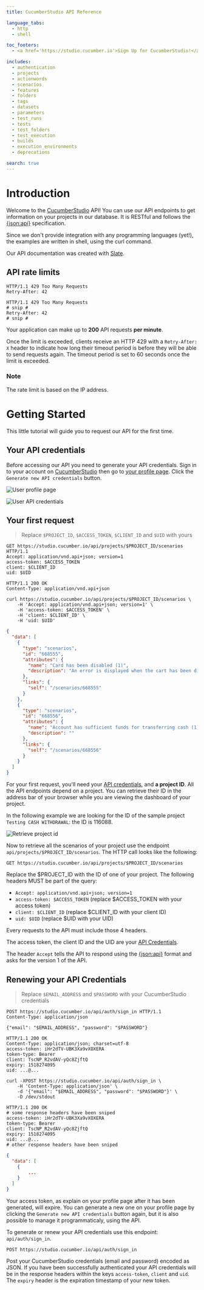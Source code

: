 ```yaml
---
title: CucumberStudio API Reference

language_tabs:
  - http
  - shell

toc_footers:
  - <a href='https://studio.cucumber.io'>Sign Up for CucumberStudio!</a>

includes:
  - authentication
  - projects
  - actionwords
  - scenarios
  - features
  - folders
  - tags
  - datasets
  - parameters
  - test_runs
  - tests
  - test_folders
  - test_execution
  - builds
  - execution_environments
  - deprecations

search: true
---
```


# Introduction

Welcome to the <a href="https://studio.cucumber.io">CucumberStudio</a> API!
You can use our API endpoints to get information on your projects in our
database. It is RESTful and follows the [{json:api}](http://jsonapi.org)
specification.

Since we don't provide integration with any programming languages (yet!), the
examples are written in shell, using the curl command.

Our API documentation was created with [Slate](https://github.com/tripit/slate).

## API rate limits

```http
HTTP/1.1 429 Too Many Requests
Retry-After: 42
```

```shell
HTTP/1.1 429 Too Many Requests
# snip #
Retry-After: 42
# snip #
```

Your application can make up to **200** API requests **per minute**.

Once the limit is exceeded, clients receive an HTTP 429 with a `Retry-After: X`
header to indicate how long their timeout period is before they will be able to
send requests again. The timeout period is set to 60 seconds once the limit is
exceeded.

### Note

The rate limit is based on the IP address.

# Getting Started

This little tutorial will guide you to request our API for the first time.

## Your API credentials

Before accessing our API you need to generate your API credentials. Sign in to
your account on [CucumberStudio](https://studio.cucumber.io) then go to
[your profile page](https://studio.cucumber.io/profile). Click the
`Generate new API credentials` button.

![User profile page](images/getting-started/doc-api-cred-01.png)

![User API credentials](images/getting-started/doc-api-cred-02.png)

## Your first request

> Replace `$PROJECT_ID`, `$ACCESS_TOKEN`, `$CLIENT_ID` and `$UID`
> with yours

```http
GET https://studio.cucumber.io/api/projects/$PROJECT_ID/scenarios HTTP/1.1
Accept: application/vnd.api+json; version=1
access-token: $ACCESS_TOKEN
client: $CLIENT_ID
uid: $UID
```

```http
HTTP/1.1 200 OK
Content-Type: application/vnd.api+json
```

```shell
curl https://studio.cucumber.io/api/projects/$PROJECT_ID/scenarios \
	-H 'Accept: application/vnd.api+json; version=1' \
	-H 'access-token: $ACCESS_TOKEN' \
	-H 'client: $CLIENT_ID' \
	-H 'uid: $UID'
```
```json
{
  "data": [
    {
      "type": "scenarios",
      "id": "668555",
      "attributes": {
        "name": "Card has been disabled (1)",
        "description": "An error is displayed when the cart has been disabled"
      },
      "links": {
        "self": "/scenarios/668555"
      }
    },
    {
      "type": "scenarios",
      "id": "668556",
      "attributes": {
        "name": "Account has sufficient funds for transferring cash (1)",
        "description": ""
      },
      "links": {
        "self": "/scenarios/668556"
      }
    }
  ]
}
```

For your first request, you'll need your [API credentials](#your-api-credentials),
and **a project ID**. All the API endpoints depend on a project. You can
retrieve their ID in the address bar of your browser while you are viewing the
dashboard of your project.

In the following example we are looking for the ID of the sample project
`Testing CASH WITHDRAWAL`: the ID is 116088.

![Retrieve project id](images/getting-started/doc-api-project-id.png)

Now to retrieve all the scenarios of your project use the endpoint
`api/projects/$PROJECT_ID/scenarios`. The HTTP call looks
like the following:

`GET https://studio.cucumber.io/api/projects/$PROJECT_ID/scenarios`

Replace the $PROJECT_ID with the ID of one of your project. The following
headers MUST be part of the query:

- `Accept: application/vnd.api+json; version=1`
- `access-token: $ACCESS_TOKEN` (replace $ACCESS_TOKEN with your access token)
- `client: $CLIENT_ID` (replace $CLIENT_ID with your client ID)
- `uid: $UID` (replace $UID with your UID)

Every requests to the API must include those 4 headers.

The access token, the client ID and the UID are your
[API Credentials](#your-api-credentials).

The header `Accept` tells the API to respond using the
[{json:api}](http://jsonapi.org) format and asks for the version 1 of the API.

## Renewing your API Credentials

> Replace `$EMAIL_ADDRESS` and `$PASSWORD` with your CucumberStudio credentials

```http
POST https://studio.cucumber.io/api/auth/sign_in HTTP/1.1
Content-Type: application/json

{"email": "$EMAIL_ADDRESS", "password": "$PASSWORD"}
```

```http
HTTP/1.1 200 OK
Content-Type: application/json; charset=utf-8
access-token: iHr2dTV-UBK3Xa9vXOXERA
token-type: Bearer
client: TscNP_R2vdAV-yQc8ZjftQ
expiry: 1518274095
uid: ...@...
```

```shell
curl -XPOST https://studio.cucumber.io/api/auth/sign_in \
	-H 'Content-Type: application/json' \
	-d '{"email": "$EMAIL_ADDRESS", "password": "$PASSWORD"}' \
	-D /dev/stdout

HTTP/1.1 200 OK
# some response headers have been sniped
access-token: iHr2dTV-UBK3Xa9vXOXERA
token-type: Bearer
client: TscNP_R2vdAV-yQc8ZjftQ
expiry: 1518274095
uid: ...@...
# other response headers have been sniped
```

```json
{
  "data": [
    {
    	...
    }
  ]
}
```

Your access token, as explain on your profile page after it has been generated,
will expire. You can generate a new one on your profile page by clicking the
`Generate new API credentials` button again, but it is also possible to manage
it programmaticaly, using the API.

To generate or renew your API credentials use this endpoint: `api/auth/sign_in`.

`POST https://studio.cucumber.io/api/auth/sign_in`

Post your CucumberStudio credentials (email and password) encoded as JSON. If
you have been successfully authenticated your API credentials will be in the
response headers within the keys `access-token`, `client` and `uid`. The
`expiry` header is the expiration timestamp of your new token.
